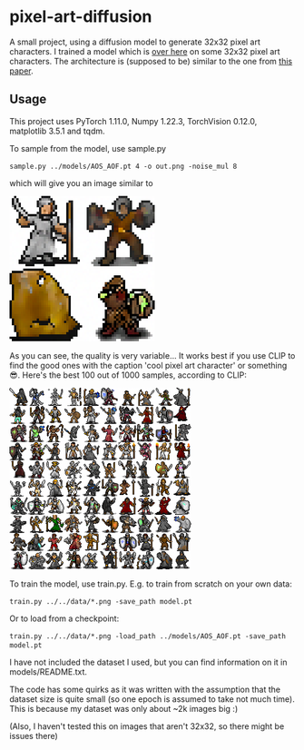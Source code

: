 # pixel-art-diffusion
A small project, using a diffusion model to generate 32x32 pixel art characters. I trained a model which is [over here](models) on some 32x32 pixel art characters. The architecture is (supposed to be) similar to the one from [this paper](https://arxiv.org/abs/2105.05233).

## Usage
This project uses PyTorch 1.11.0, Numpy 1.22.3, TorchVision 0.12.0, matplotlib 3.5.1 and tqdm.

To sample from the model, use sample.py
```
sample.py ../models/AOS_AOF.pt 4 -o out.png -noise_mul 8
```

which will give you an image similar to

![example](example.png)

As you can see, the quality is very variable... It works best if you use CLIP to find the good ones with the caption 'cool pixel art character' or something 😎. Here's the best 100 out of 1000 samples, according to CLIP:

![example](example_2.png)


To train the model, use train.py. E.g. to train from scratch on your own data:
```
train.py ../../data/*.png -save_path model.pt
```

Or to load from a checkpoint:
```
train.py ../../data/*.png -load_path ../models/AOS_AOF.pt -save_path model.pt
```

I have not included the dataset I used, but you can find information on it in models/README.txt.

The code has some quirks as it was written with the assumption that the dataset size is quite small (so one epoch is assumed to take not much time). This is because my dataset was only about ~2k images big :)

(Also, I haven't tested this on images that aren't 32x32, so there might be issues there)
